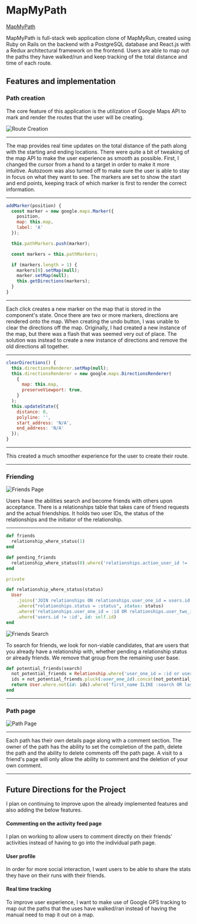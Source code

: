 # MapMyPath


[MapMyPath](http://www.mapmypath.me/)


MapMyPath is full-stack web application clone of MapMyRun, created using Ruby on Rails on the backend with a PostgreSQL database and React.js with a Redux architectural framework on the frontend. Users are able to map out the paths they have walked/run and keep tracking of the total distance and time of each route.

## Features and implementation

### Path creation

The core feature of this application is the utilization of Google Maps API to mark and render the routes that the user will be creating.

![Route Creation](app/assets/images/map_creation.png)

---
The map provides real time updates on the total distance of the path along with the starting and ending locations. There were quite a bit of tweaking of the map API to make the user experience as smooth as possible. First, I changed the cursor from a hand to a target in order to make it more intuitive. Autozoom was also turned off to make sure the user is able to stay in focus on what they want to see. The markers are set to show the start and end points, keeping track of which marker is first to render the correct information.

---
```javascript
addMarker(position) {
  const marker = new google.maps.Marker({
    position,
    map: this.map,
    label: 'A'
  });

  this.pathMarkers.push(marker);

  const markers = this.pathMarkers;

  if (markers.length > 1) {
    markers[0].setMap(null);
    marker.setMap(null);
    this.getDirections(markers);
  }
}
```
---
Each click creates a new marker on the map that is stored in the component's state. Once there are two or more markers, directions are rendered onto the map. When creating the undo button, I was unable to clear the directions off the map. Originally, I had created a new instance of the map, but there was a flash that was seemed very out of place.  The solution was instead to create a new instance of directions and remove the old directions all together.

---
```javascript
clearDirections() {
  this.directionsRenderer.setMap(null);
  this.directionsRenderer = new google.maps.DirectionsRenderer(
    {
      map: this.map,
      preserveViewport: true,
    }
  );
  this.updateState({
    distance: 0,
    polyline: '',
    start_address: 'N/A',
    end_address: 'N/A'
  });
}
```

---
This created a much smoother experience for the user to create their route.


---
### Friending

![Friends Page](app/assets/images/friends_page.png)

Users have the abilities search and become friends with others upon acceptance. There is a relationships table that takes care of friend requests and the actual friendships. It holds two user IDs, the status of the relationships and the initiator of the relationship.

---
```ruby
def friends
  relationship_where_status(1)
end

def pending_friends
  relationship_where_status(0).where('relationships.action_user_id != :id', id: self.id)
end

private

def relationship_where_status(status)
  User
    .joins('JOIN relationships ON relationships.user_one_id = users.id OR relationships.user_two_id = users.id')
    .where("relationships.status = :status", status: status)
    .where('relationships.user_one_id = :id OR relationships.user_two_id = :id', id: self.id)
    .where('users.id != :id', id: self.id)
end
```

![Friends Search](app/assets/images/friends_search.png)

To search for friends, we look for non-viable candidates, that are users that you already have a relationship with, whether pending a relationship status or already friends. We remove that group from the remaining user base.

```ruby
def potential_friends(search)
  not_potential_friends = Relationship.where('user_one_id = :id or user_two_id = :id', id: self.id)
  ids = not_potential_friends.pluck(:user_one_id).concat(not_potential_friends.pluck(:user_two_id)).uniq
  return User.where.not(id: ids).where('first_name ILIKE :search OR last_name ILIKE :search OR email ILIKE :search', search: "%#{search}%")
end
```
---

### Path page
![Path Page](app/assets/images/path_show_page.png)

---
Each path has their own details page along with a comment section. The owner of the path has the ability to set the completion of the path, delete the path and the ability to delete comments off the path page. A visit to a friend's page will only allow the ability to comment and the deletion of your own comment.

---

## Future Directions for the Project

I plan on continuing to improve upon the already implemented features and also adding the below features.

#### Commenting on the activity feed page

I plan on working to allow users to comment directly on their friends' activities instead of having to go into the individual path page.

#### User profile

In order for more social interaction, I want users to be able to share the stats they have on their runs with their friends.

#### Real time tracking

To improve user experience, I want to make use of Google GPS tracking to map out the paths that the uses have walked/ran instead of having the manual need to map it out on a map.
